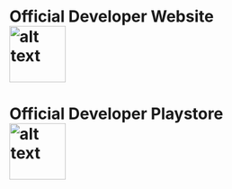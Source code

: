 # Official Developer Website<br>[<img src="https://img.icons8.com/fluency/48/000000/internet.png" alt="alt text" width="100"/>](https://webku.one/ceo/)

# Official Developer Playstore<br>[<img src="https://img.utdstc.com/icon/c8c/d91/c8cd914e915d70dea2eabf58b1c03089fbe19c59729be8aec12170db47dd8f81:200" alt="alt text" width="100"/>](https://play.google.com/store/apps/dev?id=9059078538807833093)
